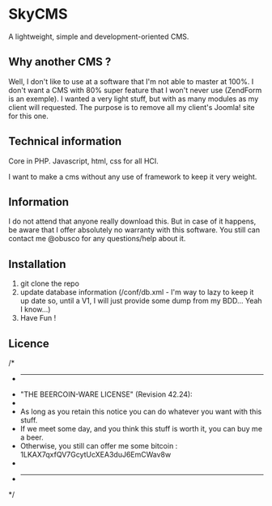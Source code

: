 SkyCMS
======

A lightweight, simple and development-oriented CMS.

Why another CMS ? 
-----------------
Well, I don't like to use at a software that I'm not able to master at 100%. I don't want a CMS with 80% super feature that I won't never use (ZendForm is an exemple). 
I wanted a very light stuff, but with as many modules as my client will requested. 
The purpose is to remove all my client's Joomla! site for this one.

Technical information
---------------------

Core in PHP.
Javascript, html, css for all HCI.

I want to make a cms without any use of framework to keep it very weight.


Information
-----------

I do not attend that anyone really download this. But in case of it happens, be aware that I offer absolutely
no warranty with this software. 
You still can contact me @obusco for any questions/help about it.

Installation
------------

1. git clone the repo
2. update database information (/conf/db.xml - I'm way to lazy to keep it up date so, until a V1, I will just provide some dump from my BDD... Yeah I know...)
3. Have Fun !

Licence
-------

/*
 * ----------------------------------------------------------------------------
 * "THE BEERCOIN-WARE LICENSE" (Revision 42.24)<Alex-Werner>:
 *
 * As long as you retain this notice you can do whatever you want with this stuff.
 * If we meet some day, and you think this stuff is worth it, you can buy me a beer.
 * Otherwise, you still can offer me some bitcoin : 1LKAX7qxfQV7GcytUcXEA3duJ6EmCWav8w
 * 
 * ----------------------------------------------------------------------------
 */
